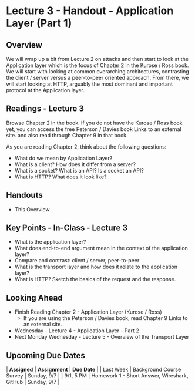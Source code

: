 # Lecture 3 - Handout - Application Layer (Part 1)

## Overview

We will wrap up a bit from Lecture 2 on attacks and then start to look at the Application layer which is the focus of Chapter 2 in the Kurose / Ross book.  We will start with looking at common overarching architectures, contrasting the client / server versus a peer-to-peer oriented approach.  From there, we will start looking at HTTP, arguably the most dominant and important protocol at the Application layer.

## Readings - Lecture 3

Browse Chapter 2 in the book. If you do not have the Kurose / Ross book yet, you can access the free Peterson / Davies book Links to an external site. and also read through Chapter 9 in that book.

As you are reading Chapter 2, think about the following questions:

* What do we mean by Application Layer?
* What is a client? How does it differ from a server?
* What is a socket? What is an API? Is a socket an API?
* What is HTTP? What does it look like?

## Handouts

* This Overview

## Key Points - In-Class - Lecture 3

* What is the application layer?
* What does end-to-end argument mean in the context of the application layer?
* Compare and contrast: client / server, peer-to-peer
* What is the transport layer and how does it relate to the application layer?
* What is HTTP? Sketch the basics of the request and the response.

## Looking Ahead

* Finish Reading Chapter 2 - Application Layer (Kurose / Ross)
   * If you are using the Peterson / Davies book, read Chapter 9 Links to an external site.
* Wednesday - Lecture 4 - Application Layer - Part 2
* Next Monday Wednesday - Lecture 5 - Overview of the Transport Layer

## Upcoming Due Dates

| **Assigned** | **Assignment** | **Due Date** |
| Last Week | Background Course Survey | Sunday, 9/7 |
| 9/1, 5 PM | Homework 1 - Short Answer, Wireshark, GitHub | Sunday, 9/7 |

